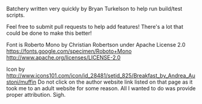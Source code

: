 Batchery written very quickly by Bryan Turkelson to help run build/test scripts.

Feel free to submit pull requests to help add features!
There's a lot that could be done to make this better!

Font is Roberto Mono by Christian Robertson under Apache License 2.0
https://fonts.google.com/specimen/Roboto+Mono
http://www.apache.org/licenses/LICENSE-2.0

Icon by http://www.icons101.com/icon/id_28481/setid_825/Breakfast_by_Andrea_Austoni/muffin
Do not click on the author website link listed on that page as it took me to an adult website for some reason.
All I wanted to do was provide proper attribution. Sigh.
